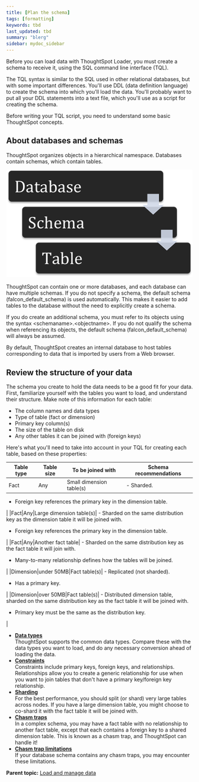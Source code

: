```yaml
---
title: [Plan the schema]
tags: [formatting]
keywords: tbd
last_updated: tbd
summary: "blerg"
sidebar: mydoc_sidebar
---
```

Before you can load data with ThoughtSpot Loader, you must create a schema to receive it, using the SQL command line interface \(TQL\).

The TQL syntax is similar to the SQL used in other relational databases, but with some important differences. You'll use DDL \(data definition language\) to create the schema into which you'll load the data. You'll probably want to put all your DDL statements into a text file, which you'll use as a script for creating the schema.

Before writing your TQL script, you need to understand some basic ThoughtSpot concepts.

## About databases and schemas

ThoughtSpot organizes objects in a hierarchical namespace. Databases contain schemas, which contain tables.

 ![](../../images/namespace.png "Namespace diagram")

ThoughtSpot can contain one or more databases, and each database can have multiple schemas. If you do not specify a schema, the default schema \(falcon\_default\_schema\) is used automatically. This makes it easier to add tables to the database without the need to explicitly create a schema.

If you do create an additional schema, you must refer to its objects using the syntax <schemaname\>.<objectname\>. If you do not qualify the schema when referencing its objects, the default schema \(falcon\_default\_schema\) will always be assumed.

By default, ThoughtSpot creates an internal database to host tables corresponding to data that is imported by users from a Web browser.

## Review the structure of your data

The schema you create to hold the data needs to be a good fit for your data. First, familiarize yourself with the tables you want to load, and understand their structure. Make note of this information for each table:

-   The column names and data types
-   Type of table \(fact or dimension\)
-   Primary key column\(s\)
-   The size of the table on disk
-   Any other tables it can be joined with \(foreign keys\)

Here's what you'll need to take into account in your TQL for creating each table, based on these properties:

|Table type|Table size|To be joined with|Schema recommendations|
|----------|----------|-----------------|----------------------|
|Fact|Any|Small dimension table\(s\)| -   Sharded.
-   Foreign key references the primary key in the dimension table.

 |
|Fact|Any|Large dimension table\(s\)| -   Sharded on the same distribution key as the dimension table it will be joined with.
-   Foreign key references the primary key in the dimension table.

 |
|Fact|Any|Another fact table| -   Sharded on the same distribution key as the fact table it will join with.
-   Many-to-many relationship defines how the tables will be joined.

 |
|Dimension|under 50MB|Fact table\(s\)| -   Replicated \(not sharded\).
-   Has a primary key.

 |
|Dimension|over 50MB|Fact table\(s\)| -   Distributed dimension table, sharded on the same distribution key as the fact table it will be joined with.
-   Primary key must be the same as the distribution key.

 |

-   **[Data types](../../admin/loading/datatypes.html)**  
ThoughtSpot supports the common data types. Compare these with the data types you want to load, and do any necessary conversion ahead of loading the data.
-   **[Constraints](../../admin/loading/constraints.html)**  
Constraints include primary keys, foreign keys, and relationships. Relationships allow you to create a generic relationship for use when you want to join tables that don't have a primary key/foreign key relationship.
-   **[Sharding](../../admin/loading/sharding.html)**  
For the best performance, you should split \(or shard\) very large tables across nodes. If you have a large dimension table, you might choose to co-shard it with the fact table it will be joined with.
-   **[Chasm traps](../../admin/loading/chasm_trap.html)**  
In a complex schema, you may have a fact table with no relationship to another fact table, except that each contains a foreign key to a shared dimension table. This is known as a chasm trap, and ThoughtSpot can handle it!
-   **[Chasm trap limitations](../../admin/loading/chasm_trap_limits.html)**  
If your database schema contains any chasm traps, you may encounter these limitations.

**Parent topic:** [Load and manage data](../../admin/loading/loading_intro.html)
